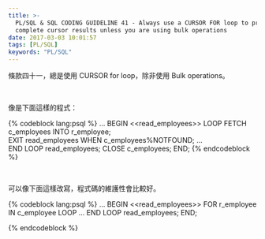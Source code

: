 ```yaml
---
title: >-
  PL/SQL & SQL CODING GUIDELINE 41 - Always use a CURSOR FOR loop to process the
  complete cursor results unless you are using bulk operations
date: 2017-03-03 10:01:57
tags: [PL/SQL]
keywords: "PL/SQL"
---
```


條款四十一，總是使用 CURSOR for loop，除非使用 Bulk operations。

<!-- More -->

<br/>

像是下面這樣的程式：

{% codeblock lang:psql %}
...
BEGIN 
  <<read_employees>> 
  LOOP
    FETCH c_employees INTO r_employee;  
	EXIT read_employees WHEN c_employees%NOTFOUND;
    … 	
  END LOOP read_employees; 
  CLOSE c_employees;
END;
{% endcodeblock %}

<br/>


可以像下面這樣改寫，程式碼的維護性會比較好。

{% codeblock lang:psql %}
...
BEGIN 
  <<read_employees>> 
  FOR r_employee IN c_employee 
  LOOP 
    … 
  END LOOP read_employees; 
END;

{% endcodeblock %}

<br/>
